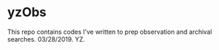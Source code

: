 # yzObs

This repo contains codes I've written to prep observation and archival searches. 03/28/2019. YZ. 
